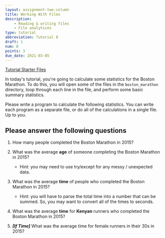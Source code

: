 ```yaml
---
layout: assignment-two-column
title: Working With Files
description:
    - Reading & writing files
    - File analytices
type: tutorial
abbreviation: Tutorial 8
draft: 1
num: 8
points: 3
due_date: 2021-03-05
---
```

<style>
    .bash-small .highlighter-rouge {
        width: 520px;
        margin: auto;
        margin-top: 10px;
    }
</style>

<a class="nu-button" href="/winter2021/course-files/tutorials/tutorial08.zip" target="_blank">
    Tutorial Starter Files <i class="fas fa-download"></i>
</a> 


In today's tutorial, you're going to calculate some statistics for the Boston Marathon. To do this, you will open some of the files in the `boston_marathon` directory, loop through each line in the file, and perform some basic summary statistics. 

Please write a program to calculate the following statistics. You can write each program as a separate file, or do all of the calculations in a single file. Up to you.

## Please answer the following questions

1. How many people completed the Boston Marathon in 2015?

2. What was the average **age** of someone completing the Boston Marathon in 2015?
    * Hint: you may need to use try/except for any messy / unexpected data.

3. What was the average **time** of people who completed the Boston Marathon in 2015?
    * Hint: you will have to parse the total time into a number that can be summed. So, you may want to convert all of the times to seconds.

4. What was the average **time** for **Kenyan** runners who completed the Boston Marathon in 2015? 

5. ***[If Time]*** What was the average time for female runners in their 30s in 2015?
